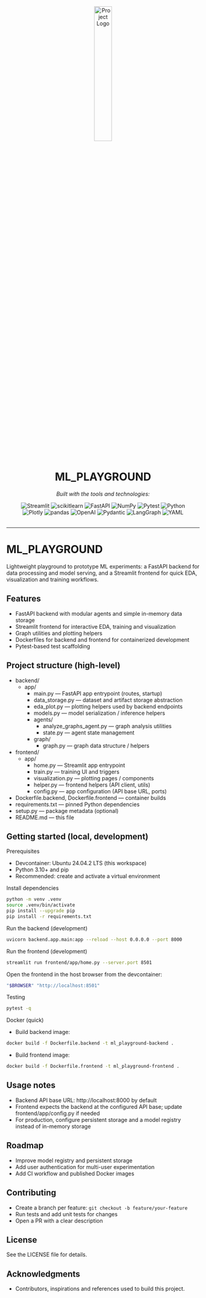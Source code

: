 <div id="top">

<!-- HEADER STYLE: CLASSIC -->
<div align="center">

<img src="readmeai/assets/logos/purple.svg" width="30%" style="position: relative; top: 0; right: 0;" alt="Project Logo"/>

# ML_PLAYGROUND

<em></em>

<!-- BADGES -->
<!-- local repository, no metadata badges. -->

<em>Built with the tools and technologies:</em>

<img src="https://img.shields.io/badge/Streamlit-FF4B4B.svg?style=default&logo=Streamlit&logoColor=white" alt="Streamlit">
<img src="https://img.shields.io/badge/scikitlearn-F7931E.svg?style=default&logo=scikit-learn&logoColor=white" alt="scikitlearn">
<img src="https://img.shields.io/badge/FastAPI-009688.svg?style=default&logo=FastAPI&logoColor=white" alt="FastAPI">
<img src="https://img.shields.io/badge/NumPy-013243.svg?style=default&logo=NumPy&logoColor=white" alt="NumPy">
<img src="https://img.shields.io/badge/Pytest-0A9EDC.svg?style=default&logo=Pytest&logoColor=white" alt="Pytest">
<img src="https://img.shields.io/badge/Python-3776AB.svg?style=default&logo=Python&logoColor=white" alt="Python">
<br>
<img src="https://img.shields.io/badge/Plotly-3F4F75.svg?style=default&logo=Plotly&logoColor=white" alt="Plotly">
<img src="https://img.shields.io/badge/pandas-150458.svg?style=default&logo=pandas&logoColor=white" alt="pandas">
<img src="https://img.shields.io/badge/OpenAI-412991.svg?style=default&logo=OpenAI&logoColor=white" alt="OpenAI">
<img src="https://img.shields.io/badge/Pydantic-E92063.svg?style=default&logo=Pydantic&logoColor=white" alt="Pydantic">
<img src="https://img.shields.io/badge/LangGraph-3C75AF.svg?style=default&logo=LangChain&logoColor=white" alt="LangGraph">
<img src="https://img.shields.io/badge/YAML-CB171E.svg?style=default&logo=YAML&logoColor=white" alt="YAML">

</div>
<br>

---
# ML_PLAYGROUND

Lightweight playground to prototype ML experiments: a FastAPI backend for data processing and model serving, and a Streamlit frontend for quick EDA, visualization and training workflows.

## Features
- FastAPI backend with modular agents and simple in-memory data storage
- Streamlit frontend for interactive EDA, training and visualization
- Graph utilities and plotting helpers
- Dockerfiles for backend and frontend for containerized development
- Pytest-based test scaffolding

## Project structure (high-level)
- backend/
  - app/
    - main.py — FastAPI app entrypoint (routes, startup)
    - data_storage.py — dataset and artifact storage abstraction
    - eda_plot.py — plotting helpers used by backend endpoints
    - models.py — model serialization / inference helpers
    - agents/
      - analyze_graphs_agent.py — graph analysis utilities
      - state.py — agent state management
    - graph/
      - graph.py — graph data structure / helpers
- frontend/
  - app/
    - home.py — Streamlit app entrypoint
    - train.py — training UI and triggers
    - visualization.py — plotting pages / components
    - helper.py — frontend helpers (API client, utils)
    - config.py — app configuration (API base URL, ports)
- Dockerfile.backend, Dockerfile.frontend — container builds
- requirements.txt — pinned Python dependencies
- setup.py — package metadata (optional)
- README.md — this file

## Getting started (local, development)

Prerequisites
- Devcontainer: Ubuntu 24.04.2 LTS (this workspace)
- Python 3.10+ and pip
- Recommended: create and activate a virtual environment

Install dependencies
```sh
python -m venv .venv
source .venv/bin/activate
pip install --upgrade pip
pip install -r requirements.txt
```

Run the backend (development)
```sh
uvicorn backend.app.main:app --reload --host 0.0.0.0 --port 8000
```

Run the frontend (development)
```sh
streamlit run frontend/app/home.py --server.port 8501
```

Open the frontend in the host browser from the devcontainer:
```sh
"$BROWSER" "http://localhost:8501"
```

Testing
```sh
pytest -q
```

Docker (quick)
- Build backend image:
```sh
docker build -f Dockerfile.backend -t ml_playground-backend .
```
- Build frontend image:
```sh
docker build -f Dockerfile.frontend -t ml_playground-frontend .
```

## Usage notes
- Backend API base URL: http://localhost:8000 by default
- Frontend expects the backend at the configured API base; update frontend/app/config.py if needed
- For production, configure persistent storage and a model registry instead of in-memory storage

## Roadmap
- Improve model registry and persistent storage
- Add user authentication for multi-user experimentation
- Add CI workflow and published Docker images

## Contributing
- Create a branch per feature: `git checkout -b feature/your-feature`
- Run tests and add unit tests for changes
- Open a PR with a clear description

## License
See the LICENSE file for details.

## Acknowledgments
- Contributors, inspirations and references used to build this project.

